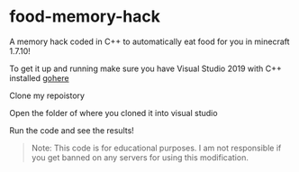 # food-memory-hack

A memory hack coded in C++ to automatically eat food for you in minecraft 1.7.10!

To get it up and running make sure you have Visual Studio 2019 with C++ installed [gohere](https://visualstudio.microsoft.com/vs/features/cplusplus/)

Clone my repoistory 

Open the folder of where you cloned it into visual studio

Run the code and see the results!

> Note: This code is for educational purposes. I am not responsible if you get banned on any servers for using this modification.
